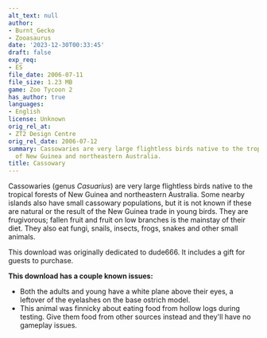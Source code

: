 ```yaml
---
alt_text: null
author:
- Burnt_Gecko
- Zooasaurus
date: '2023-12-30T00:33:45'
draft: false
exp_req:
- ES
file_date: 2006-07-11
file_size: 1.23 MB
game: Zoo Tycoon 2
has_author: true
languages:
- English
license: Unknown
orig_rel_at:
- ZT2 Design Centre
orig_rel_date: 2006-07-12
summary: Cassowaries are very large flightless birds native to the tropical forests
  of New Guinea and northeastern Australia.
title: Cassowary
---
```

Cassowaries (genus *Casuarius*) are very large flightless birds native to the tropical forests of New Guinea and northeastern Australia. Some nearby islands also have small cassowary populations, but it is not known if these are natural or the result of the New Guinea trade in young birds. They are frugivorous; fallen fruit and fruit on low branches is the mainstay of their diet. They also eat fungi, snails, insects, frogs, snakes and other small animals.

This download was originally dedicated to dude666. It includes a gift for guests to purchase.

**This download has a couple known issues:**
- Both the adults and young have a white plane above their eyes, a leftover of the eyelashes on the base ostrich model.
- This animal was finnicky about eating food from hollow logs during testing. Give them food from other sources instead and they'll have no gameplay issues.